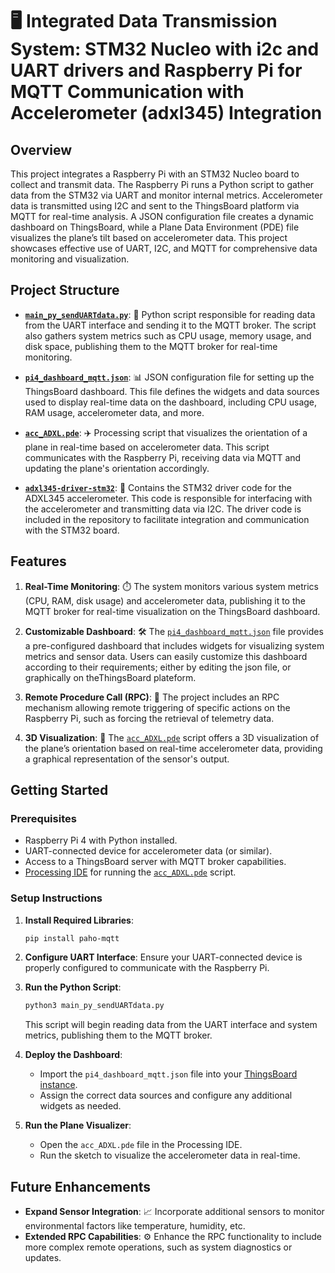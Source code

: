 # 🖥️ Integrated Data Transmission System: STM32 Nucleo with i2c and UART drivers and Raspberry Pi for MQTT Communication with Accelerometer (adxl345) Integration

## Overview

This project integrates a Raspberry Pi with an STM32 Nucleo board to collect and transmit data. The Raspberry Pi runs a Python script to gather data from the STM32 via UART and monitor internal metrics. Accelerometer data is transmitted using I2C and sent to the ThingsBoard platform via MQTT for real-time analysis. A JSON configuration file creates a dynamic dashboard on ThingsBoard, while a Plane Data Environment (PDE) file visualizes the plane’s tilt based on accelerometer data. This project showcases effective use of UART, I2C, and MQTT for comprehensive data monitoring and visualization.

## Project Structure

- **[`main_py_sendUARTdata.py`](main_py_sendUARTdata.py)**: 🐍 Python script responsible for reading data from the UART interface and sending it to the MQTT broker. The script also gathers system metrics such as CPU usage, memory usage, and disk space, publishing them to the MQTT broker for real-time monitoring.
  
- **[`pi4_dashboard_mqtt.json`](pi4_dashboard_mqtt.json)**: 📊 JSON configuration file for setting up the ThingsBoard dashboard. This file defines the widgets and data sources used to display real-time data on the dashboard, including CPU usage, RAM usage, accelerometer data, and more.

- **[`acc_ADXL.pde`](acc_ADXL.pde)**: ✈️ Processing script that visualizes the orientation of a plane in real-time based on accelerometer data. This script communicates with the Raspberry Pi, receiving data via MQTT and updating the plane's orientation accordingly.
- **[`adxl345-driver-stm32`](https://github.com/WassimHedfi/adxl345-driver-stm32)**: 📂 Contains the STM32 driver code for the ADXL345 accelerometer. This code is responsible for interfacing with the accelerometer and transmitting data via I2C. The driver code is included in the repository to facilitate integration and communication with the STM32 board.

## Features

1. **Real-Time Monitoring**: ⏱️ The system monitors various system metrics (CPU, RAM, disk usage) and accelerometer data, publishing it to the MQTT broker for real-time visualization on the ThingsBoard dashboard.

2. **Customizable Dashboard**: 🛠️ The [`pi4_dashboard_mqtt.json`](pi4_dashboard_mqtt.json) file provides a pre-configured dashboard that includes widgets for visualizing system metrics and sensor data. Users can easily customize this dashboard according to their requirements; either by editing the json file, or graphically on theThingsBoard plateform.

3. **Remote Procedure Call (RPC)**: 📡 The project includes an RPC mechanism allowing remote triggering of specific actions on the Raspberry Pi, such as forcing the retrieval of telemetry data.

4. **3D Visualization**: 🎨 The [`acc_ADXL.pde`](acc_ADXL.pde) script offers a 3D visualization of the plane’s orientation based on real-time accelerometer data, providing a graphical representation of the sensor's output.

## Getting Started

### Prerequisites

- Raspberry Pi 4 with Python installed.
- UART-connected device for accelerometer data (or similar).
- Access to a ThingsBoard server with MQTT broker capabilities.
- [Processing IDE](https://processing.org/download/) for running the [`acc_ADXL.pde`](acc_ADXL.pde) script.

### Setup Instructions

1. **Install Required Libraries**:
   ```bash
   pip install paho-mqtt
   ```

2. **Configure UART Interface**: Ensure your UART-connected device is properly configured to communicate with the Raspberry Pi.

3. **Run the Python Script**:
   ```bash
   python3 main_py_sendUARTdata.py
   ```
   This script will begin reading data from the UART interface and system metrics, publishing them to the MQTT broker.

4. **Deploy the Dashboard**:
   - Import the `pi4_dashboard_mqtt.json` file into your [ThingsBoard instance](https://thingsboard.io/docs/devices-library/raspberry-pi-4/?minicomputersDashboard=importedDashboard).
   - Assign the correct data sources and configure any additional widgets as needed.

5. **Run the Plane Visualizer**:
   - Open the `acc_ADXL.pde` file in the Processing IDE.
   - Run the sketch to visualize the accelerometer data in real-time.

## Future Enhancements

- **Expand Sensor Integration**: 📈 Incorporate additional sensors to monitor environmental factors like temperature, humidity, etc.
- **Extended RPC Capabilities**: ⚙️ Enhance the RPC functionality to include more complex remote operations, such as system diagnostics or updates.

